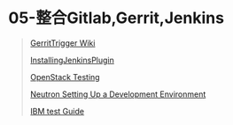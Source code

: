 # 05-整合Gitlab,Gerrit,Jenkins

<!-- create time: 2015-08-18 13:18:04  -->

<!-- This file is created from $MARBOO_HOME/.media/starts/default.md
本文件由 $MARBOO_HOME/.media/starts/default.md 复制而来 -->

> [GerritTrigger Wiki](https://wiki.jenkins-ci.org/display/JENKINS/Gerrit+Trigger)
> 
> [InstallingJenkinsPlugin](https://wiki.jenkins-ci.org/display/JENKINS/Plugins#Plugins-Installingthenewestversion)
> 
> [OpenStack Testing](https://wiki.openstack.org/wiki/Testing)
> 
> [Neutron Setting Up a Development Environment](http://docs.openstack.org/developer/neutron/devref/development.environment.html)
> 
> [IBM test Guide](https://developer.ibm.com/opentech/2015/02/06/guide-testing-openstack/)